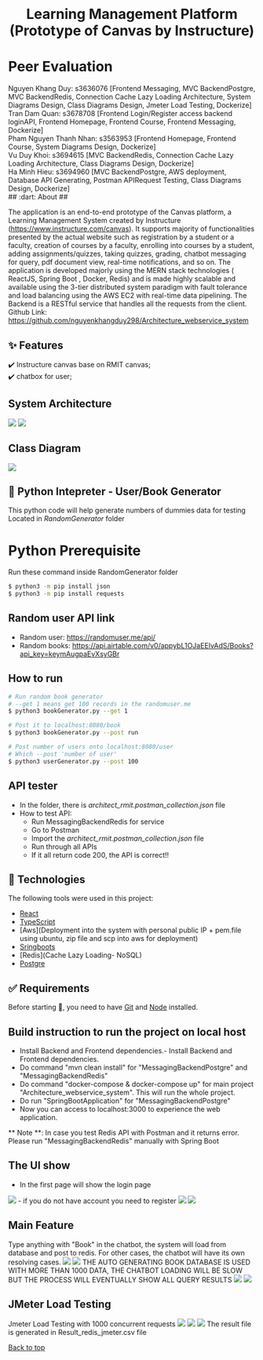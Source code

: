 <div align="center" id="top"> 
  &#xa0;

  <!-- <a href="https://architecture_webservice_system.netlify.app">Demo</a> -->
</div>

<h1 align="center">Learning Management Platform (Prototype of Canvas by Instructure) </h1>

<h1> Peer Evaluation </h1>
Nguyen Khang Duy: s3636076 [Frontend Messaging, MVC BackendPostgre, MVC BackendRedis, Connection Cache Lazy Loading Architecture, System Diagrams Design, Class Diagrams Design, Jmeter Load Testing, Dockerize]<br>
Tran Dam Quan: s3678708 [Frontend Login/Register access backend loginAPI, Frontend Homepage, Frontend Course, Frontend Messaging, Dockerize]<br>
Pham Nguyen Thanh Nhan: s3563953 [Frontend Homepage, Frontend Course, System Diagrams Design, Dockerize]<br>
Vu Duy Khoi: s3694615 [MVC BackendRedis, Connection Cache Lazy Loading Architecture, Class Diagrams Design, Dockerize]<br>
Ha Minh Hieu: s3694960 [MVC BackendPostgre, AWS deployment, Database API Generating, Postman APIRequest Testing, Class Diagrams Design, Dockerize]<br>
## :dart: About ##

The application is an end-to-end prototype of the Canvas platform, a Learning Management System created by Instructure (https://www.instructure.com/canvas). It supports majority of functionalities presented by the actual website such as registration by a student or a faculty, creation of courses by a faculty, enrolling into courses by a student, adding assignments/quizzes, taking quizzes, grading, chatbot messaging for query, pdf document view, real-time notifications, and so on. The application is developed majorly using the MERN stack technologies ( ReactJS, Spring Boot , Docker, Redis) and is made highly scalable and available using the 3-tier distributed system paradigm with fault tolerance and load balancing using the AWS EC2  with real-time data pipelining. The Backend is a RESTful service that handles all the requests from the client.
Github Link: https://github.com/nguyenkhangduy298/Architecture_webservice_system


## :sparkles: Features ##

:heavy_check_mark: Instructure canvas base on RMIT canvas;\
:heavy_check_mark: chatbox for user;


## System Architecture ##
<img src ="architecture1.png">
<img src = "finalver.png">

## Class Diagram ##
<img src = "classDiagram.png">

 ## :snake: Python Intepreter - User/Book Generator ##
This python code will help generate numbers of dummies data for testing
Located in *RandomGenerator* folder

# Python Prerequisite #
Run these command inside RandomGenerator folder
```bash
$ python3 -m pip install json
$ python3 -m pip install requests

```
## Random user API link ##
* Random user: https://randomuser.me/api/
* Random books: https://api.airtable.com/v0/appybL1OJaEEIvAdS/Books?api_key=keymAugpaEvXsyGBr

## How to run ##
```bash
# Run random book generator
# --get 1 means get 100 records in the randomuser.me
$ python3 bookGenerator.py --get 1

# Post it to localhost:8080/book
$ python3 bookGenerator.py --post run

# Post number of users onto localhost:8080/user
# Which --post 'number of user'
$ python3 userGenerator.py --post 100
```

## API tester ##
* In the folder, there is *architect_rmit.postman_collection.json* file
* How to test API:
    * Run MessagingBackendRedis for service
    * Go to Postman
    * Import the *architect_rmit.postman_collection.json* file
    * Run through all APIs
    * If it all return code 200, the API is correct!!

## :rocket: Technologies ##

The following tools were used in this project:

- [React](https://pt-br.reactjs.org/)
- [TypeScript](https://www.typescriptlang.org/)
- [Aws](Deployment into the system with personal public IP + pem.file using ubuntu, zip file and scp into aws for deployment)
- [Sringboots](MVC)
- [Redis](Cache Lazy Loading- NoSQL)
- [Postgre](SQL)


## :white_check_mark: Requirements ##

Before starting :checkered_flag:, you need to have [Git](https://git-scm.com) and [Node](https://nodejs.org/en/) installed.

## Build instruction to run the project on local host ##

- Install Backend and Frontend dependencies.- Install Backend and Frontend dependencies.
- Do command "mvn clean install" for "MessagingBackendPostgre" and "MessagingBackendRedis"
- Do command "docker-compose & docker-compose up" for main project "Architecture_webservice_system". This will run the whole project.
- Do run "SpringBootApplication" for "MessagingBackendPostgre"
- Now you can access to localhost:3000 to experience the web application.

** Note **: In case you test Redis API with Postman and it returns error. Please run "MessagingBackendRedis" manually with Spring Boot



## The UI show ##

- In the first page will show the login page 
<img src="login.png">
- if you do not have account you need to register 
<img src ="register.png" > <img src = "succeess.png">

## Main Feature ##
Type anything with "Book" in the chatbot, the system will load from database and post to redis. For other cases, the chatbot will have its own resolving cases.
<img src ="chatbot.png" > <img src = "chatbot2.png">
THE AUTO GENERATING BOOK DATABASE IS USED WITH MORE THAN 1000 DATA, THE CHATBOT LOADING WILL BE SLOW BUT THE PROCESS WILL EVENTUALLY SHOW ALL QUERY RESULTS
<img src ="slowload2.png" > <img src = "slowload.png">

## JMeter Load Testing ##
Jmeter Load Testing with 1000 concurrent requests
<img src ="jmeter.png" > 
<img src = "jmeter2.png">
<img src = "jmeter3.png">
The result file is generated in Result_redis_jmeter.csv file

<a href="#top">Back to top</a>
